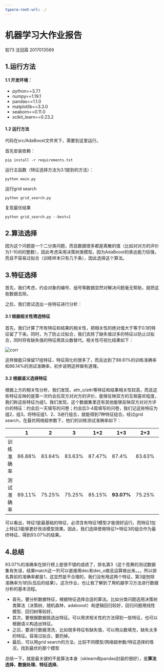 ```yaml
---
typora-root-url: ./
---
```


# 机器学习大作业报告

软73 沈冠霖 2017013569

## 1.运行方法

#### 1.1 开发环境：

- python==3.7.1
- numpy==1.19.1
- pandas==1.1.0
- matplotlib==3.3.0
- seaborn==0.11.0
- scikit_learn==0.23.2

#### 1.2 运行方法

代码在src/AdaBoost文件夹下，需要到这里运行。

首先安装依赖：

```shell
pip install -r requirements.txt
```

运行主函数（特征选择方法为3.1提到的方法）：

```shell
python main.py 
```

运行grid search

```shell
python grid_search.py
```

复现最优结果

```shell
python grid_search.py --best=1
```



## 2.算法选择

因为这个问题是一个二分类问题，而且数据很多都是离散的值（比如对对方的评价为1-10间的整数），因此考虑采用决策树类模型。因为AdaBoost的表达能力较强，而且不容易过拟合（训练样本只有几千条），因此选择这个算法。



## 3.特征选择

首先，我们考虑，约会对象的编号、组号等数据显然对解决问题毫无帮助，就把这些数据去除。

之后，我们尝试选出一些特征进行分析：

#### 3.1 根据相关性筛选特征

首先，我们计算了所有特征和结果的相关性，把相关性的绝对值大于等于0.1的特征留了下来。同时，为了防止过拟合，我们去除了缺失值过多的特征以防止过拟合，同时将有缺失值的特征用其众数替代。相关性可视化结果如下：

![corr](/corr.png)

这样做能只保留17组特征，特征简化的很多了，而且达到了88.61%的训练准确率和86.14%的测试准确率，初步说明这样做有道理。

#### 3.2 根据语义选择特征

根据上方的相关性分析，我们发现，attr_o/attr等特征和结果相关性较高，而且这些特征反映的是第一次约会后双方对对方的评价，能够反映双方的互相喜欢程度，我们称这些特征为组1。我们发现，这个数据集里还有其他能够反映双方对对方评价的特征：约会后一天填写的问卷；约会后3-4周填写的问卷，我们记这些特征为组2，组3。将特征组1、2、3进行组合，就能得到7种特征组合。经过grid search，在最优网络超参数下，他们的训练测试准确率如下：

|            | 1      | 2      | 3      | 1+2    | 1+3        | 2+3    | 1+2+3  |        |
| ---------- | ------ | ------ | ------ | ------ | ---------- | ------ | ------ | ------ |
| 训练准确率 | 86.88% | 83.64% | 83.63% | 87.47% | 87.4%      | 83.63% | 87.51% | 86.77% |
| 测试准确率 | 89.11% | 75.25% | 75.25% | 85.15% | **93.07%** | 75.25% | 87.13% | 88.12% |

 可以看出，特征1是最基础的特征，必须含有特征1模型才能很好运行。而特征1加上特征3能够更好改进模型效果。因此，我们选择使用特征1+特征3的组合作为最终特征，得到93.07%的结果。

## 4.总结

93.07%的准确率在排行榜上是很不错的成绩了，排名第3（这个竞赛的测试数据集有失误，结果match这一列可以直接用dec和dec_o做且运算做出来。。。所以排名靠前的准确率都是1，这显然是不合理的，我们没有用这两个特征，第3是刨除准确率为1的队伍后的结果）。这次作业，也让我了解到了用机器学习方法进行数据分析的基本流程。

- 首先，要分析数据特征，根据特征选择合适的算法。比如分类问题选用决策树类算法（决策树，随机森林，adaboost）和逻辑回归较好，回归问题用线性模型、回归树等较好。
- 其次，要根据数据挑选出特征。可以用求相关性的方法得到一些特征，也可以根据语义构造出特征。
- 之后，要进行数据清洗，比如很多特征有缺失值，可以用众数填充，缺失太多的特征。容易过拟合，要扔掉。
- 最后，可以用grid search的方法，比较不同模型/网络超参数/特征选择的情况，找到最优的那个模型

总结一下，就是最关键的不是算法本身（sklearn和pandas封装的很好），是**算法选择、数据处理、特征选择**。